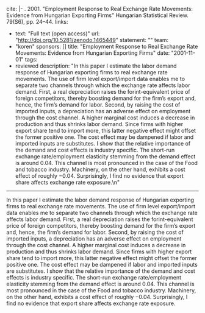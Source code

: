 cite: |-
  . 2001. "Employment Response to Real Exchange Rate Movements: Evidence from Hungarian Exporting Firms" Hungarian Statistical Review. 79(S6), pp. 24–44.
links:
  - text: "Full text (open access)"
    url: "http://doi.org/10.5281/zenodo.1465449"
statement: ""
team:
  - "koren"
sponsors: []
title: "Employment Response to Real Exchange Rate Movements: Evidence from Hungarian Exporting Firms"
date: "2001-11-01"
tags:
  - reviewed
description: "In this paper I estimate the labor demand response of Hungarian exporting firms to real exchange rate movements. The use of firm level export/import data enables me to separate two channels through which the exchange rate affects labor demand. First, a real depreciation raises the forint-equivalent price of foreign competitors, thereby boosting demand for the firm’s export and, hence, the firm’s demand for labor. Second, by raising the cost of imported inputs, a depreciation has an adverse effect on employment through the cost channel. A higher marginal cost induces a decrease in production and thus shrinks labor demand. Since firms with higher export share tend to import more, this latter negative effect might offset the former positive one. The cost effect may be dampened if labor and imported inputs are substitutes. I show that the relative importance of the demand and cost effects is industry specific. The short-run exchange rate/employment elasticity stemming from the demand effect is around 0.04. This channel is most pronounced in the case of the Food and tobacco industry. Machinery, on the other hand, exhibits a cost effect of roughly −0.04. Surprisingly, I find no evidence that export share affects exchange rate exposure.\n"

---

In this paper I estimate the labor demand response of Hungarian exporting firms to real exchange rate movements. The use of firm level export/import data enables me to separate two channels through which the exchange rate affects labor demand. First, a real depreciation raises the forint-equivalent price of foreign competitors, thereby boosting demand for the firm’s export and, hence, the firm’s demand for labor. Second, by raising the cost of imported inputs, a depreciation has an adverse effect on employment through the cost channel. A higher marginal cost induces a decrease in production and thus shrinks labor demand. Since firms with higher export share tend to import more, this latter negative effect might offset the former positive one. The cost effect may be dampened if labor and imported inputs are substitutes. I show that the relative importance of the demand and cost effects is industry specific. The short-run exchange rate/employment elasticity stemming from the demand effect is around 0.04. This channel is most pronounced in the case of the Food and tobacco industry. Machinery, on the other hand, exhibits a cost effect of roughly −0.04. Surprisingly, I find no evidence that export share affects exchange rate exposure.

